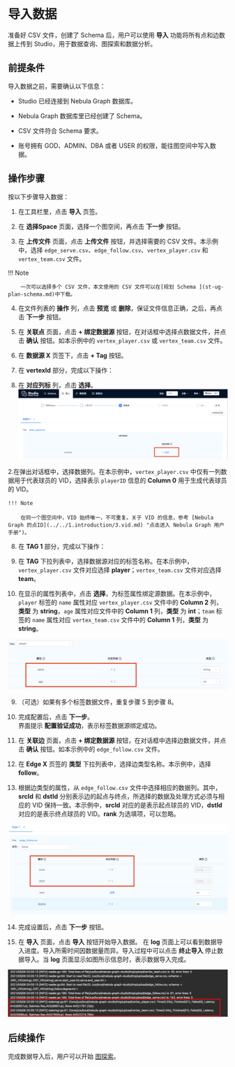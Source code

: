 # 导入数据

准备好 CSV 文件，创建了 Schema 后，用户可以使用 **导入** 功能将所有点和边数据上传到 Studio，用于数据查询、图探索和数据分析。

## 前提条件

导入数据之前，需要确认以下信息：

- Studio 已经连接到 Nebula Graph 数据库。

- Nebula Graph 数据库里已经创建了 Schema。

- CSV 文件符合 Schema 要求。

- 账号拥有 GOD、ADMIN、DBA 或者 USER 的权限，能往图空间中写入数据。

## 操作步骤

按以下步骤导入数据：

1. 在工具栏里，点击 **导入** 页签。

2. 在 **选择Space** 页面，选择一个图空间，再点击 **下一步** 按钮。

3. 在 **上传文件** 页面，点击 **上传文件** 按钮，并选择需要的 CSV 文件。本示例中，选择 `edge_serve.csv`、`edge_follow.csv`、`vertex_player.csv` 和 `vertex_team.csv` 文件。

  !!! Note

        一次可以选择多个 CSV 文件，本文使用的 CSV 文件可以在[规划 Schema ](st-ug-plan-schema.md)中下载。

4. 在文件列表的 **操作** 列，点击 **预览** 或 **删除**，保证文件信息正确，之后，再点击 **下一步** 按钮。

5. 在 **关联点** 页面，点击 **+ 绑定数据源** 按钮，在对话框中选择点数据文件，并点击 **确认** 按钮。如本示例中的 `vertex_player.csv` 或 `vertex_team.csv` 文件。

6. 在 **数据源 X** 页签下，点击 **+ Tag** 按钮。

7. 在 **vertexId** 部分，完成以下操作：  
  1. 在 **对应列标** 列，点击 **选择**。  
  ![在数据源中点击“选择”](../figs/st-ug-009-1.png "为 vertexId 选择数据源")  

  2.在弹出对话框中，选择数据列。在本示例中，`vertex_player.csv` 中仅有一列数据用于代表球员的 VID，选择表示 `playerID` 信息的 **Column 0** 用于生成代表球员的 VID。

    !!! Note

        在同一个图空间中，VID 始终唯一，不可重复。关于 VID 的信息，参考 [Nebula Graph 的点ID](../../1.introduction/3.vid.md) "点击进入 Nebula Graph 用户手册")。 

8. 在 **TAG 1** 部分，完成以下操作：  
  3. 在 **TAG** 下拉列表中，选择数据源对应的标签名称。在本示例中，`vertex_player.csv` 文件对应选择 **player**；`vertex_team.csv` 文件对应选择 **team**。  

  4. 在显示的属性列表中，点击 **选择**，为标签属性绑定源数据。在本示例中，`player` 标签的 `name` 属性对应 `vertex_player.csv` 文件中的 **Column 2** 列，**类型** 为 **string**，`age` 属性对应文件中的 **Column 1** 列，**类型** 为 **int**；`team` 标签的 `name` 属性对应 `vertex_team.csv` 文件中的 **Column 1** 列，**类型** 为 **string**。

  ![course类点对应的属性数据源](../figs/st-ug-010-1.png "为点属性选择数据源")  

9. （可选）如果有多个标签数据文件，重复步骤 5 到步骤 8。

10. 完成配置后，点击 **下一步**。  
  界面提示 **配置验证成功**，表示标签数据源绑定成功。

11. 在 **关联边** 页面，点击 **+ 绑定数据源** 按钮，在对话框中选择边数据文件，并点击 **确认** 按钮。如本示例中的 `edge_follow.csv` 文件。

12. 在 **Edge X** 页签的 **类型** 下拉列表中，选择边类型名称。本示例中，选择 **follow**。

13. 根据边类型的属性，从 `edge_follow.csv` 文件中选择相应的数据列。其中，**srcId** 和 **dstId** 分别表示边的起点与终点，所选择的数据及处理方式必须与相应的 VID 保持一致。本示例中，**srcId** 对应的是表示起点球员的 VID，**dstId** 对应的是表示终点球员的 VID。**rank** 为选填项，可以忽略。  

  ![actions 边对应的属性数据源](../figs/st-ug-011-1.png "为边属性选择数据源")

14. 完成设置后，点击 **下一步** 按钮。

15. 在 **导入** 页面，点击 **导入** 按钮开始导入数据。
  在 **log** 页面上可以看到数据导入进度。导入所需时间因数据量而异。导入过程中可以点击 **终止导入** 停止数据导入。当 **log** 页面显示如图所示信息时，表示数据导入完成。  

  ![log 里最后显示导入操作完成的时间、导入的行数以及操作的行数](../figs/st-ug-005-1.png "导入结束时的 log 信息")

## 后续操作

完成数据导入后，用户可以开始 [图探索](st-ug-explore.md)。
